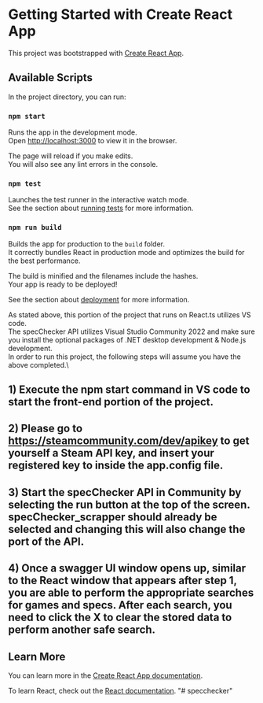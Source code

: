 # Getting Started with Create React App

This project was bootstrapped with [Create React App](https://github.com/facebook/create-react-app).

## Available Scripts

In the project directory, you can run:

### `npm start`

Runs the app in the development mode.\
Open [http://localhost:3000](http://localhost:3000) to view it in the browser.

The page will reload if you make edits.\
You will also see any lint errors in the console.

### `npm test`

Launches the test runner in the interactive watch mode.\
See the section about [running tests](https://facebook.github.io/create-react-app/docs/running-tests) for more information.

### `npm run build`

Builds the app for production to the `build` folder.\
It correctly bundles React in production mode and optimizes the build for the best performance.

The build is minified and the filenames include the hashes.\
Your app is ready to be deployed!

See the section about [deployment](https://facebook.github.io/create-react-app/docs/deployment) for more information.

As stated above, this portion of the project that runs on React.ts utilizes VS code.\
The specChecker API utilizes Visual Studio Community 2022 and make sure you install the optional packages of .NET desktop development & Node.js development.\
In order to run this project, the following steps will assume you have the above completed.\
## 1) Execute the npm start command in VS code to start the front-end portion of the project.
## 2) Please go to https://steamcommunity.com/dev/apikey to get yourself a Steam API key, and insert your registered key to <add key="steamApiKey" value="" /> inside the app.config file.
## 3) Start the specChecker API in Community by selecting the run button at the top of the screen. specChecker_scrapper should already be selected and changing this will also change the port of the API.
## 4) Once a swagger UI window opens up, similar to the React window that appears after step 1, you are able to perform the appropriate searches for games and specs. After each search, you need to click the X to clear the stored data to perform another safe search.

## Learn More

You can learn more in the [Create React App documentation](https://facebook.github.io/create-react-app/docs/getting-started).

To learn React, check out the [React documentation](https://reactjs.org/).
"# specchecker" 
